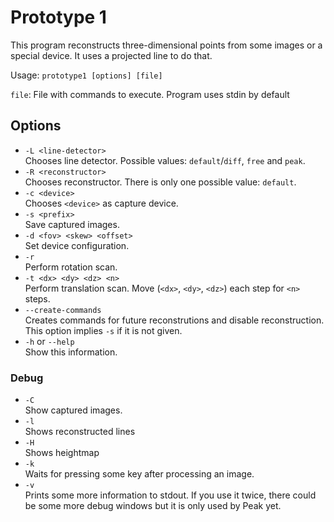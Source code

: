 Prototype 1
===========
This program reconstructs three-dimensional points from some images or
a special device. It uses a projected line to do that.

Usage: `prototype1 [options] [file]`

`file`: File with commands to execute. Program uses stdin by default

Options
-------

* `-L <line-detector>`  
  Chooses line detector. Possible values: `default`/`diff`, `free` and
  `peak`.
* `-R <reconstructor>`  
  Chooses reconstructor. There is only one possible value: `default`.
* `-c <device>`  
  Chooses `<device>` as capture device.
* `-s <prefix>`  
  Save captured images.
* `-d <fov> <skew> <offset>`  
  Set device configuration.
* `-r`  
  Perform rotation scan.
* `-t <dx> <dy> <dz> <n>`  
  Perform  translation scan. Move (`<dx>`, `<dy>`, `<dz>`) each step
  for `<n>` steps.
* `--create-commands`  
  Creates commands for future reconstrutions and disable
  reconstruction. This option implies `-s` if it is not given.
* `-h` or `--help`  
  Show this information.

### Debug

* `-C`  
  Show captured images.
* `-l`  
  Shows reconstructed lines
* `-H`  
  Shows heightmap
* `-k`  
  Waits for pressing some key after processing an image.
* `-v`  
  Prints some more information to stdout. If you use it twice, there
  could be some more debug windows but it is only used by Peak yet.
